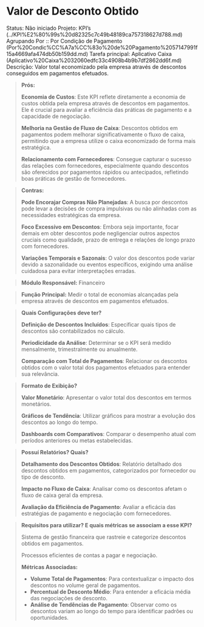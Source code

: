 # Valor de Desconto Obtido

Status: Não iniciado
Projeto: KPI’s (../KPI%E2%80%99s%20d82325c7c49b48189ca757318627d788.md)
Agrupando Por :: Por Condição de Pagamento (Por%20Condic%CC%A7a%CC%83o%20de%20Pagamento%2057147991f15a4669afa474db50b159dd.md)
Tarefa principal: Aplicativo Caixa (Aplicativo%20Caixa%2032060edfc33c4908b4b9b7df2862dd6f.md)
Descrição: Valor total economizado pela empresa através de descontos conseguidos em pagamentos efetuados.

> **Prós:**
> 
> 
> **Economia de Custos**: Este KPI reflete diretamente a economia de custos obtida pela empresa através de descontos em pagamentos. Ele é crucial para avaliar a eficiência das práticas de pagamento e a capacidade de negociação.
> 
> **Melhoria na Gestão de Fluxo de Caixa**: Descontos obtidos em pagamentos podem melhorar significativamente o fluxo de caixa, permitindo que a empresa utilize o caixa economizado de forma mais estratégica.
> 
> **Relacionamento com Fornecedores**: Consegue capturar o sucesso das relações com fornecedores, especialmente quando descontos são oferecidos por pagamentos rápidos ou antecipados, refletindo boas práticas de gestão de fornecedores.
> 

> **Contras:**
> 
> 
> **Pode Encorajar Compras Não Planejadas**: A busca por descontos pode levar a decisões de compra impulsivas ou não alinhadas com as necessidades estratégicas da empresa.
> 
> **Foco Excessivo em Descontos**: Embora seja importante, focar demais em obter descontos pode negligenciar outros aspectos cruciais como qualidade, prazo de entrega e relações de longo prazo com fornecedores.
> 
> **Variações Temporais e Sazonais**: O valor dos descontos pode variar devido a sazonalidade ou eventos específicos, exigindo uma análise cuidadosa para evitar interpretações erradas.
> 

> **Módulo Responsável:**
Financeiro
> 

> **Função Principal:**
Medir o total de economias alcançadas pela empresa através de descontos em pagamentos efetuados.
> 

> **Quais Configurações deve ter?**
> 
> 
> **Definição de Descontos Incluídos**: Especificar quais tipos de descontos são contabilizados no cálculo.
> 
> **Periodicidade da Análise**: Determinar se o KPI será medido mensalmente, trimestralmente ou anualmente.
> 
> **Comparação com Total de Pagamentos**: Relacionar os descontos obtidos com o valor total dos pagamentos efetuados para entender sua relevância.
> 

> **Formato de Exibição?**
> 
> 
> **Valor Monetário**: Apresentar o valor total dos descontos em termos monetários.
> 
> **Gráficos de Tendência**: Utilizar gráficos para mostrar a evolução dos descontos ao longo do tempo.
> 
> **Dashboards com Comparativos**: Comparar o desempenho atual com períodos anteriores ou metas estabelecidas.
> 

> **Possuí Relatórios? Quais?**
> 
> 
> **Detalhamento dos Descontos Obtidos**: Relatório detalhado dos descontos obtidos em pagamentos, categorizados por fornecedor ou tipo de desconto.
> 
> **Impacto no Fluxo de Caixa**: Analisar como os descontos afetam o fluxo de caixa geral da empresa.
> 
> **Avaliação da Eficiência de Pagamento**: Avaliar a eficácia das estratégias de pagamento e negociação com fornecedores.
> 

> **Requisitos para utilizar? E quais métricas se associam a esse KPI?**
> 
> 
> Sistema de gestão financeira que rastreie e categorize descontos obtidos em pagamentos.
> 
> Processos eficientes de contas a pagar e negociação.
> 
> **Métricas Associadas:**
> 
> - **Volume Total de Pagamentos**: Para contextualizar o impacto dos descontos no volume geral de pagamentos.
> - **Percentual de Desconto Médio**: Para entender a eficácia média das negociações de desconto.
> - **Análise de Tendências de Pagamento**: Observar como os descontos variam ao longo do tempo para identificar padrões ou oportunidades.